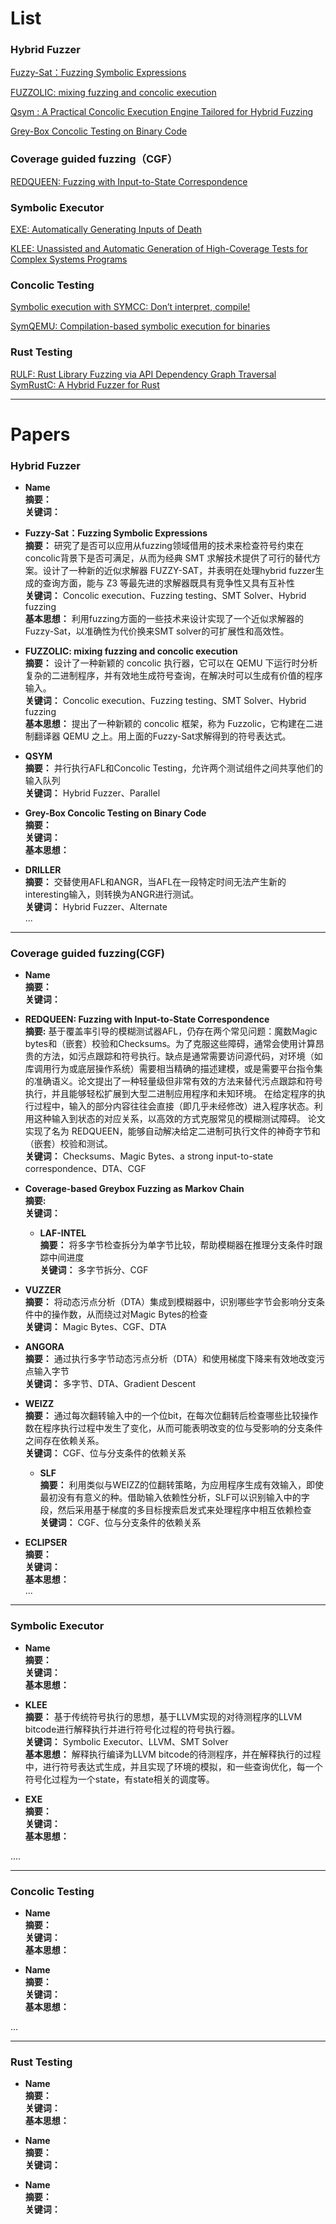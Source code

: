 
# List

### Hybrid Fuzzer
<!-- 已阅读-->
[Fuzzy-Sat：Fuzzing Symbolic Expressions](https://arxiv.org/pdf/2102.06580.pdf)<br> 
<!-- 已阅读-->
[FUZZOLIC: mixing fuzzing and concolic execution](https://www.researchgate.net/publication/352346470_FUZZOLIC_mixing_fuzzing_and_concolic_execution)<br>
<!-- 已阅读-->
[Qsym : A Practical Concolic Execution Engine Tailored for Hybrid Fuzzing](https://www.usenix.org/system/files/conference/usenixsecurity18/sec18-yun.pdf)<br>

[Grey-Box Concolic Testing on Binary Code](https://softsec.kaist.ac.kr/~sangkilc/papers/choi-icse2019.pdf)<br>


### Coverage guided fuzzing（CGF）
<!-- 已阅读-->
[REDQUEEN: Fuzzing with Input-to-State Correspondence](https://wcventure.github.io/FuzzingPaper/Paper/NDSS19_REDQUEEN.pdf)

### Symbolic Executor
[EXE: Automatically Generating Inputs of Death]()<br>
<!-- 已阅读-->
[KLEE: Unassisted and Automatic Generation of High-Coverage Tests for Complex Systems Programs](https://www.usenix.org/legacy/event/osdi08/tech/full_papers/cadar/cadar.pdf)<br>

### Concolic Testing
<!-- 已阅读-->
[Symbolic execution with SYMCC: Don’t interpret, compile!](https://www.usenix.org/system/files/sec20-poeplau.pdf)<br>
<!-- 已阅读-->
[SymQEMU: Compilation-based symbolic execution for binaries](https://www.s3.eurecom.fr/docs/ndss21_symqemu.pdf)<br>


### Rust Testing
[RULF: Rust Library Fuzzing via API Dependency Graph Traversal](https://arxiv.org/pdf/2104.12064.pdf) <br>
[SymRustC: A Hybrid Fuzzer for Rust](https://dl.acm.org/doi/epdf/10.1145/3597926.3604927)<br>


---

# Papers
### Hybrid Fuzzer
- **Name**   <br>
**摘要：**   <br>
**关键词：**  <br>

- **Fuzzy-Sat：Fuzzing Symbolic Expressions**<br>
**摘要：** 研究了是否可以应用从fuzzing领域借用的技术来检查符号约束在concolic背景下是否可满足，从而为经典 SMT 求解技术提供了可行的替代方案。设计了一种新的近似求解器 FUZZY-SAT，并表明在处理hybrid fuzzer生成的查询方面，能与 Z3 等最先进的求解器既具有竞争性又具有互补性<br>
**关键词：** Concolic execution、Fuzzing testing、SMT Solver、Hybrid fuzzing<br>
**基本思想：** 利用fuzzing方面的一些技术来设计实现了一个近似求解器的Fuzzy-Sat，以准确性为代价换来SMT solver的可扩展性和高效性。<br>


- **FUZZOLIC: mixing fuzzing and concolic execution**   <br>
**摘要：**   设计了一种新颖的 concolic 执行器，它可以在 QEMU 下运行时分析复杂的二进制程序，并有效地生成符号查询，在解决时可以生成有价值的程序输入。<br>
**关键词：**  Concolic execution、Fuzzing testing、SMT Solver、Hybrid fuzzing<br>
**基本思想：** 提出了一种新颖的 concolic 框架，称为 Fuzzolic，它构建在二进制翻译器 QEMU 之上。用上面的Fuzzy-Sat求解得到的符号表达式。<br>

- **QSYM** <br>
**摘要：** 并行执行AFL和Concolic Testing，允许两个测试组件之间共享他们的输入队列 <br>
**关键词：** Hybrid Fuzzer、Parallel<br>

- **Grey-Box Concolic Testing on Binary Code**<br>
**摘要：**<br>
**关键词：**<br>
**基本思想：** <br>


- **DRILLER** <br>
**摘要：** 交替使用AFL和ANGR，当AFL在一段特定时间无法产生新的interesting输入，则转换为ANGR进行测试。<br>
**关键词：** Hybrid Fuzzer、Alternate<br>
...

***
### Coverage guided fuzzing(CGF)
- **Name**<br>
**摘要：** <br>
**关键词：** <br>

- **REDQUEEN: Fuzzing with Input-to-State Correspondence**  <br>
  **摘要:** 基于覆盖率引导的模糊测试器AFL，仍存在两个常见问题：魔数Magic bytes和（嵌套）校验和Checksums。为了克服这些障碍，通常会使用计算昂贵的方法，如污点跟踪和符号执行。缺点是通常需要访问源代码，对环境（如库调用行为或底层操作系统）需要相当精确的描述建模，或是需要平台指令集的准确语义。论文提出了一种轻量级但非常有效的方法来替代污点跟踪和符号执行，并且能够轻松扩展到大型二进制应用程序和未知环境。
  在给定程序的执行过程中，输入的部分内容往往会直接（即几乎未经修改）进入程序状态。利用这种输入到状态的对应关系，以高效的方式克服常见的模糊测试障碍。 论文实现了名为 REDQUEEN，能够自动解决给定二进制可执行文件的神奇字节和（嵌套）校验和测试。<br>
  **关键词：** Checksums、Magic Bytes、a strong input-to-state correspondence、DTA、CGF   <br>

- **Coverage-based Greybox Fuzzing as Markov Chain**<br>
  **摘要:**<br>
  **关键词：**<br>

  - **LAF-INTEL**<br>
**摘要：** 将多字节检查拆分为单字节比较，帮助模糊器在推理分支条件时跟踪中间进度  <br>
**关键词：** 多字节拆分、CGF<br>

- **VUZZER**<br>
**摘要：** 将动态污点分析（DTA）集成到模糊器中，识别哪些字节会影响分支条件中的操作数，从而绕过对Magic Bytes的检查<br>
**关键词：** Magic Bytes、CGF、DTA<br>

- **ANGORA**<br>
**摘要：** 通过执行多字节动态污点分析（DTA）和使用梯度下降来有效地改变污点输入字节<br>
**关键词：** 多字节、DTA、Gradient Descent<br>
  
- **WEIZZ**<br>
**摘要：** 通过每次翻转输入中的一个位bit，在每次位翻转后检查哪些比较操作数在程序执行过程中发生了变化，从而可能表明改变的位与受影响的分支条件之间存在依赖关系。<br>
**关键词：** CGF、位与分支条件的依赖关系<br>  
  
  - **SLF**<br>
**摘要：** 利用类似与WEIZZ的位翻转策略，为应用程序生成有效输入，即使最初没有有意义的种。借助输入依赖性分析，SLF可以识别输入中的字段，然后采用基于梯度的多目标搜索启发式来处理程序中相互依赖检查<br>
**关键词：** CGF、位与分支条件的依赖关系<br>

- **ECLIPSER**<br>
**摘要：** <br>
**关键词：** <br>
**基本思想：** <br>
...
***
### Symbolic Executor
- **Name**<br>
**摘要：**<br>
**关键词：**<br>
**基本思想：** <br>

- **KLEE**<br>
**摘要：** 基于传统符号执行的思想，基于LLVM实现的对待测程序的LLVM bitcode进行解释执行并进行符号化过程的符号执行器。<br>
**关键词：** Symbolic Executor、LLVM、SMT Solver<br>
**基本思想：** 解释执行编译为LLVM bitcode的待测程序，并在解释执行的过程中，进行符号表达式生成，并且实现了环境的模拟，和一些查询优化，每一个符号化过程为一个state，有state相关的调度等。<br>

- **EXE**<br>
**摘要：**<br>
**关键词：**<br>
**基本思想：** <br>


....

***

### Concolic Testing
- **Name**<br>
**摘要：**<br>
**关键词：**<br>
**基本思想：** <br>



- **Name**<br>
**摘要：**<br>
**关键词：**<br>
**基本思想：** <br>

...

***
### Rust Testing
- **Name**<br>
**摘要：**<br>
**关键词：**<br>
**基本思想：** <br>

- **Name**<br>
**摘要：**<br>
**关键词：**<br>

- **Name**<br>
**摘要：**<br>
**关键词：**<br>
  
